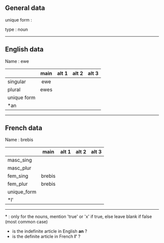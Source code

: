 ## General data

unique form :

type : noun

---

## English data

Name : ewe

|             | main | alt 1 | alt 2 | alt 3 |
| :---------- | :--: | :---: | :---: | ----- |
| singular    | ewe  |       |       |       |
| plural      | ewes |       |       |       |
| unique form |      |       |       |       |
| \*an        |      |       |       |       |

---

## French data

Name : brebis

|             |  main  | alt 1 | alt 2 | alt 3 |
| :---------- | :----: | :---: | :---: | :---: |
| masc_sing   |        |       |       |       |
| masc_plur   |        |       |       |       |
| fem_sing    | brebis |       |       |       |
| fem_plur    | brebis |       |       |       |
| unique_form |        |       |       |       |
| \*l'        |        |       |       |       |

---

\* : only for the nouns, mention 'true' or 'x' if true, else leave blank if false (most common case)

- is the indefinite article in English **an** ?
- is the definite article in French **l'** ?
